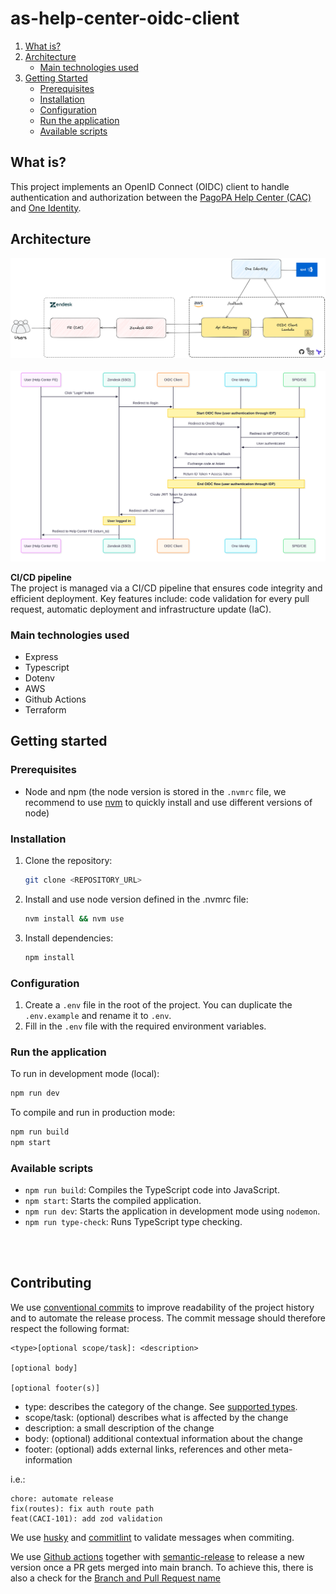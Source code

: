 # as-help-center-oidc-client

1. [What is?](#what-is)
2. [Architecture](#architecture)
   - [Main technologies used](#main-technologies-used)
3. [Getting Started](#getting-started)
   - [Prerequisites](#prerequisites)
   - [Installation](#installation)
   - [Configuration](#configuration)
   - [Run the application](#run-the-application)
   - [Available scripts](#available-scripts)

## What is?

This project implements an OpenID Connect (OIDC) client to handle authentication and authorization between the [PagoPA Help Center (CAC)](https://github.com/pagopa/as-help-center) and [One Identity](https://github.com/pagopa/oneidentity).

## Architecture

![architecture](docs/architecture/architecture.png)
\
<br/>
![sequence](docs/architecture/sequence_diagram.svg)

**CI/CD pipeline**\
The project is managed via a CI/CD pipeline that ensures code integrity and efficient deployment. Key features include: code validation for every pull request, automatic deployment and infrastructure update (IaC).

### Main technologies used

- Express
- Typescript
- Dotenv
- AWS
- Github Actions
- Terraform

## Getting started

### Prerequisites

- Node and npm (the node version is stored in the `.nvmrc` file, we recommend to use [nvm](https://github.com/nvm-sh/nvm) to quickly install and use different versions of node)

### Installation

1. Clone the repository:
   ```bash
   git clone <REPOSITORY_URL>
   ```
2. Install and use node version defined in the .nvmrc file:
   ```bash
   nvm install && nvm use
   ```
3. Install dependencies:
   ```bash
   npm install
   ```

### Configuration

1. Create a `.env` file in the root of the project. You can duplicate the `.env.example` and rename it to `.env`.
2. Fill in the `.env` file with the required environment variables.

### Run the application

To run in development mode (local):

```bash
npm run dev
```

To compile and run in production mode:

```bash
npm run build
npm start
```

### Available scripts

- `npm run build`: Compiles the TypeScript code into JavaScript.
- `npm start`: Starts the compiled application.
- `npm run dev`: Starts the application in development mode using `nodemon`.
- `npm run type-check`: Runs TypeScript type checking.

\
<br/>

## Contributing

We use [conventional commits](https://conventionalcommits.org/) to improve readability of the project history and to automate the release process. The commit message should therefore respect the following format:

```
<type>[optional scope/task]: <description>

[optional body]

[optional footer(s)]
```

- type: describes the category of the change. See [supported types](docs/extendings/commit-types.md).
- scope/task: (optional) describes what is affected by the change
- description: a small description of the change
- body: (optional) additional contextual information about the change
- footer: (optional) adds external links, references and other meta-information

i.e.:

```
chore: automate release
fix(routes): fix auth route path
feat(CACI-101): add zod validation
```

We use [husky](https://github.com/typicode/husky) and [commitlint](https://github.com/conventional-changelog/commitlint) to validate messages when commiting.

We use [Github actions](https://github.com/features/actions) together with [semantic-release](https://github.com/semantic-release/semantic-release) to release a new version once a PR gets merged into main branch. To achieve this, there is also a check for the [Branch and Pull Request name](docs/extendings/branch-pr-name.md)
